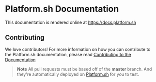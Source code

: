 # Platform.sh Documentation

This documentation is rendered online at https://docs.platform.sh

## Contributing

We love contributors! For more information on how you can contribute to the
Platform.sh documentation, please read
[Contributing to the Documentation](https://docs.platform.sh)

>**Note**
>All pull requests must be based off of the **master** branch. And they're 
automatically deployed on [Platform.sh](https://platform.sh) for you to test.
